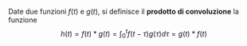 Date due funzioni $f(t)$ e $g(t)$, si definisce il **prodotto di convoluzione** la funzione 
$$
h(t)=f(t) * g(t) =\int_{0}^{t}f(t-\tau)g(\tau)d\tau=g(t)*f(t)
$$
